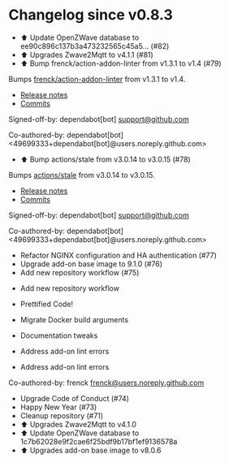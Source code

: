 # Changelog since v0.8.3
- ⬆ Update OpenZWave database to ee90c896c137b3a473232565c45a5… (#82) 
- ⬆ Upgrades Zwave2Mqtt to v4.1.1 (#81) 
- ⬆️ Bump frenck/action-addon-linter from v1.3.1 to v1.4 (#79)

Bumps [frenck/action-addon-linter](https://github.com/frenck/action-addon-linter) from v1.3.1 to v1.4.
- [Release notes](https://github.com/frenck/action-addon-linter/releases)
- [Commits](https://github.com/frenck/action-addon-linter/compare/v1.3.1...c82c5e9ca0ce5fc9b15756f1c0e39531b95d11b0)

Signed-off-by: dependabot[bot] <support@github.com>

Co-authored-by: dependabot[bot] <49699333+dependabot[bot]@users.noreply.github.com> 
- ⬆️ Bump actions/stale from v3.0.14 to v3.0.15 (#78)

Bumps [actions/stale](https://github.com/actions/stale) from v3.0.14 to v3.0.15.
- [Release notes](https://github.com/actions/stale/releases)
- [Commits](https://github.com/actions/stale/compare/v3.0.14...86561461b92875de77a8b2d2e75f004c826e8f45)

Signed-off-by: dependabot[bot] <support@github.com>

Co-authored-by: dependabot[bot] <49699333+dependabot[bot]@users.noreply.github.com> 
- Refactor NGINX configuration and HA authentication (#77) 
- Upgrade add-on base image to 9.1.0 (#76) 
- Add new repository workflow (#75)

* Add new repository workflow

* Prettified Code!

* Migrate Docker build arguments

* Documentation tweaks

* Address add-on lint errors

* Address add-on lint errors

Co-authored-by: frenck <frenck@users.noreply.github.com> 
- Upgrade Code of Conduct (#74) 
- Happy New Year (#73) 
- Cleanup repository (#71) 
- ⬆ Upgrades Zwave2Mqtt to v4.1.0 
- ⬆ Update OpenZWave database to 1c7b62028e9f2cae6f25bdf9b17bf1ef9136578a 
- ⬆ Upgrades add-on base image to v8.0.6 
